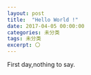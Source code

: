 ```yaml
---
layout: post
title:  "Hello World !"
date: 2017-04-05 00:00:00
categories: 未分类
tags: 未分类
excerpt: 〇
---
```


First day,nothing to say.

